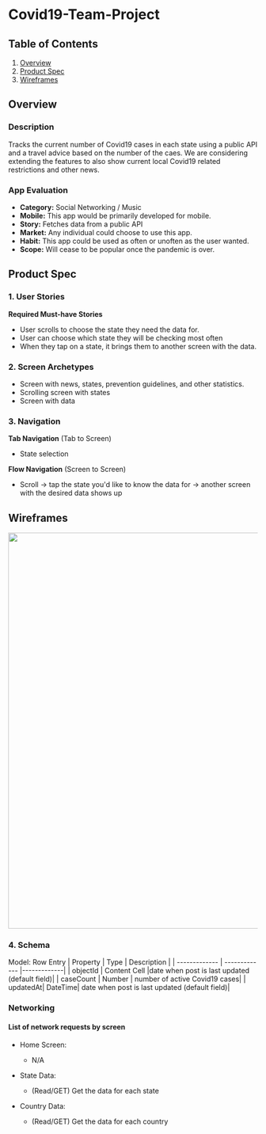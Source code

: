 # Covid19-Team-Project

## Table of Contents
1. [Overview](#Overview)
1. [Product Spec](#Product-Spec)
1. [Wireframes](#Wireframes)

## Overview
### Description
Tracks the current number of Covid19 cases in each state using a public API and a travel advice based on the number of the caes. We are considering extending the features to also show current local Covid19 related restrictions and other news.

### App Evaluation
- **Category:** Social Networking / Music
- **Mobile:** This app would be primarily developed for mobile.
- **Story:** Fetches data from a public API
- **Market:** Any individual could choose to use this app.
- **Habit:** This app could be used as often or unoften as the user wanted.
- **Scope:** Will cease to be popular once the pandemic is over.

## Product Spec
### 1. User Stories 
**Required Must-have Stories**

* User scrolls to choose the state they need the data for.
* User can choose which state they will be checking most often
* When they tap on a state, it brings them to another screen with the data.

### 2. Screen Archetypes
* Screen with news, states, prevention guidelines, and other statistics.
* Scrolling screen with states
* Screen with data



### 3. Navigation

**Tab Navigation** (Tab to Screen)
* State selection


**Flow Navigation** (Screen to Screen)
* Scroll -> tap the state you'd like to know the data for -> another screen with the desired data shows up

## Wireframes
<img src="https://imgur.com/n62paka.jpg" width=800><br>

### 4. Schema
Model: Row Entry
| Property  | Type | Description |
| ------------- | ------------- |-------------|
| objectId  | Content Cell  |date when post is last updated (default field)|
| caseCount  | Number | number of active Covid19 cases|
| updatedAt| DateTime| date when post is last updated (default field)|

### Networking
#### List of network requests by screen
- Home Screen:
    - N/A

- State Data: 
  - (Read/GET) Get the data for each state 

- Country Data:
  - (Read/GET) Get the data for each country
